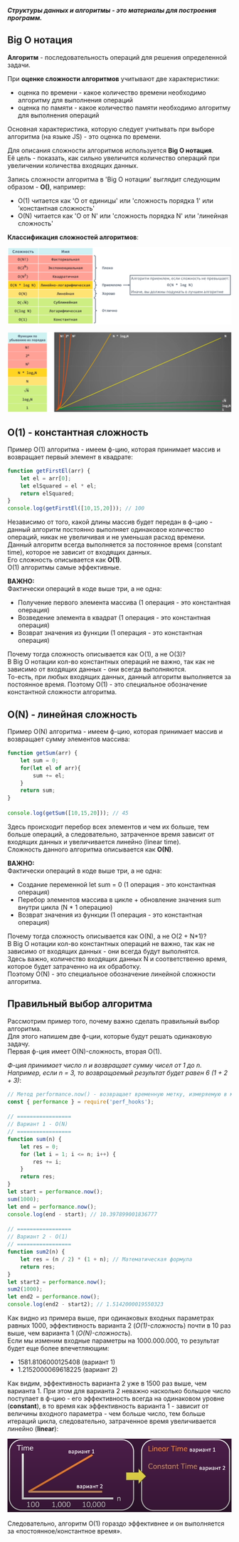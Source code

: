 **_Структуры данных и алгоритмы - это материалы для построения программ._**

## Big O нотация

**Алгоритм** - последовательность операций для решения определенной задачи.

При **оценке сложности алгоритмов** учитывают две характеристики:
- оценка по времени - какое количество времени необходимо алгоритму для выполнения операций
- оценка по памяти - какое количество памяти необходимо алгоритму для выполнения операций

Основная характеристика, которую следует учитывать при выборе алгоритма (на языке JS) - это оценка по времени.

Для описания сложности алгоритмов используется **Big O нотация**.    
Её цель - показать, как сильно увеличится количество операций при увеличении количества входящих данных.

Запись сложности алгоритма в 'Big O нотации' выглядит следующим образом - **О()**, например:
- O(1) читается как 'О от единицы' или 'сложность порядка 1' или 'константная сложность'
- O(N) читается как 'О от N' или 'сложность порядка N' или 'линейная сложность'  

**Классификация сложностей алгоритмов**:  

![](./imgs/Сложности-алгоритмов.png)

![](./imgs/Графики-алгоритмов.png)

## O(1) - константная сложность

Пример O(1) алгоритма - имеем ф-цию, которая принимает массив и возвращает первый элемент в квадрате:
```js
function getFirstEl(arr) {
	let el = arr[0];
	let elSquared = el * el;
	return elSquared;
}
console.log(getFirstEl([10,15,20])); // 100
```
Независимо от того, какой длины массив будет передан в ф-цию - данный алгоритм постоянно выполняет одинаковое количество операций, никак не увеличивая и не уменьшая расход времени.   
Данный алгоритм всегда выполняется за постоянное время (constant time), которое не зависит от входящих данных.  
Его сложность описывается как **O(1)**.    
O(1) алгоритмы самые эффективные.

**ВАЖНО:**   
Фактически операций в коде выше три, а не одна: 
- Получение первого элемента массива (1 операция - это константная операция)
- Возведение элемента в квадрат (1 операция - это константная операция)
- Возврат значения из функции (1 операция - это константная операция)

Почему тогда сложность описывается как O(1), а не O(3)?  
В Big O нотации кол-во константных операций не важно, так как не зависимо от входящих данных - они всегда выполняются.   
То-есть, при любых входящих данных, данный алгоритм выполняется за постоянное время. Поэтому O(1) - это специальное обозначение константной сложности алгоритма.

## O(N) - линейная сложность

Пример O(N) алгоритма - имеем ф-цию, которая принимает массив и возвращает сумму элементов массива:
```js
function getSum(arr) {
	let sum = 0;
	for(let el of arr){
		sum += el;
	}
	return sum;
}

console.log(getSum([10,15,20])); // 45
```
Здесь происходит перебор всех элементов и чем их больше, тем больше операций, а следовательно, затраченное время зависит от входящих данных и увеличивается линейно (linear time).     
Сложность данного алгоритма описывается как **O(N)**.

**ВАЖНО:**   
Фактически операций в коде выше три, а не одна: 
- Создание переменной let sum = 0 (1 операция - это константная операция)
- Перебор элементов массива в цикле + обновление значения sum внутри цикла (N * 1 операцию)
- Возврат значения из функции (1 операция - это константная операция)

Почему тогда сложность описывается как O(N), а не O(2 + N*1)?   
В Big O нотации кол-во константных операций не важно, так как не зависимо от входящих данных - они всегда будут выполнятся.   
Здесь важно, количество входящих данных N и соответственно время, которое будет затраченно на их обработку.    
Поэтому O(N) - это специальное обозначение линейной сложности алгоритма.

## Правильный выбор алгоритма 

Рассмотрим пример того, почему важно сделать правильный выбор алгоритма.   
Для этого напишем две ф-ции, которые будут решать одинаковую задачу.   
Первая ф-ция имеет O(N)-сложность, вторая O(1).   

*Ф-ция принимает число n и возвращает сумму чисел от 1 до n.*       
*Например, если n = 3, то возвращаемый результат будет равен 6 (1 + 2 + 3)*:
```js
// Метод performance.now() - возвращает временную метку, измеряемую в миллисекундах, с точностью до одной тысячной миллисекунды
const { performance } = require('perf_hooks');

// =================
// Вариант 1 - O(N)
// =================
function sum(n) {
	let res = 0;
	for (let i = 1; i <= n; i++) {
		res += i;
	}
	return res;
}
let start = performance.now();
sum(1000);
let end = performance.now();
console.log(end - start); // 10.397899001836777 

// =================
// Вариант 2 - O(1) 
// =================
function sum2(n) {
	let res = (n / 2) * (1 + n); // Математическая формула
	return res;
}
let start2 = performance.now();
sum2(1000);
let end2 = performance.now();
console.log(end2 - start2); // 1.5142000019550323 
```

Как видно из примера выше, при одинаковых входных параметрах равных 1000, эффективность варианта 2 (*O(1)-сложность*) почти в 10 раз выше, чем варианта 1 (*O(N)-сложность*).   
Если мы изменим входные параметры на 1000.000.000, то результат будет еще более впечетляющим:
- 1581.8106000125408 (вариант 1)
- 1.2152000069618225 (вариант 2)   
 
Как видим, эффективность варианта 2 уже в 1500 раз выше, чем варианта 1. При этом для варианта 2 неважно насколько большое число поступает в ф-цию - его эффективность всегда на одинаковом уровне (**constant**), в то время как эффективность варианта 1 - зависит от величины входного параметра - чем больше число, тем больше итераций цикла, следовательно, затраченное время увеличивается линейно (**linear**):

![](./imgs/01.1.png)

Следовательно, алгоритм O(1) гораздо эффективнее и он выполняется за «постоянное/константное время».
